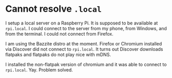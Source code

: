# Cannot resolve `.local`

I setup a local server on a Raspberry Pi. It is supposed to be available at `rpi.local`. I could connect to the server from my phone, from Windows, and from the terminal. I could not connect from Firefox.

I am using the Bazzite distro at the moment. Firefox or Chromium installed via Discover did not connect to `rpi.local`. It turns out Discover downloads flatpaks and flatpaks do not play nice with mDNS.

I installed the non-flatpak version of chromium and it was able to connect to `rpi.local`. Yay. Problem solved.